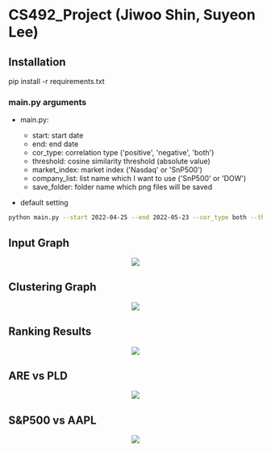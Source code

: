 # CS492_Project (Jiwoo Shin, Suyeon Lee)

## Installation   
pip install -r requirements.txt

### main.py arguments    
* main.py:   
    *   start: start date   
    *   end: end date   
    *   cor_type: correlation type ('positive', 'negative', 'both')
    *   threshold: cosine similarity threshold (absolute value)
    *   market_index: market index ('Nasdaq' or 'SnP500')   
    *   company_list: list name which I want to use ('SnP500' or 'DOW')   
    *   save_folder: folder name which png files will be saved   


* default setting   
```bash
python main.py --start 2022-04-25 --end 2022-05-23 --cor_type both --threshold 0.9 --market_index SnP500 --list_name SnP500 --save_folder results 
```
## Input Graph
<p align="center"><img src="https://user-images.githubusercontent.com/87713422/170006456-d40b65f6-b66a-41d1-914d-ed42c60de2c9.png"></p>

## Clustering Graph
<p align="center"><img src="https://user-images.githubusercontent.com/87713422/170007644-aa709ce3-4071-4ac2-8ffa-b86727d0dbcd.png"></p>

## Ranking Results
<p align="center"><img src="https://user-images.githubusercontent.com/87713422/170007023-0ebaff66-2a8e-4c0b-9ff6-152fe97e4d4f.PNG"></p>

## ARE vs PLD
<p align="center"><img src="https://user-images.githubusercontent.com/87713422/170003851-3c84fdc6-1055-414d-ad72-30dd0a7bfe35.PNG"></p>

## S&P500 vs AAPL
<p align="center"><img src="https://user-images.githubusercontent.com/87713422/170003761-d054656d-7524-4bd4-948f-93976193412f.PNG"></p>
